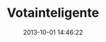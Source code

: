 ---
layout: projects-history
title: Votainteligente
date: 2013-10-01 14:46:22
img: votainteligente.png
thumb: votainteligente-thumb.png
description: Vota Inteligente es un espacio de información y comunicación entre ciudadanos y candidatos, al igual que una herramienta abierta y adaptable a todos los distintos escenarios electorales. Su objetivo principal es ayudar a resolver dudas respecto a las elecciones, abrir y explicar las propuestas de los candidatos, compararlos, escribirles dudas o inquietudes, así como también ser el lugar donde puedes encontrar a el/la candidato/a que mejor represente tus intereses individuales. Diseñado como un kit de herramientas ciudadanas, la interacción a través de sus componentes permite a la ciudadanía ejercer un rol activo más allá del acto de votar en las elecciones, abriendo otros canales de participación.
site_url: http://votainteligente.cl
status: activo
---